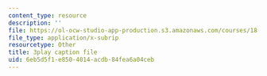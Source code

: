 ```yaml
---
content_type: resource
description: ''
file: https://ol-ocw-studio-app-production.s3.amazonaws.com/courses/18-01-single-variable-calculus-fall-2006/6eb5d5f1e8504014acdb84fea6a04ceb_wOHrNt9ScYs.srt
file_type: application/x-subrip
resourcetype: Other
title: 3play caption file
uid: 6eb5d5f1-e850-4014-acdb-84fea6a04ceb
---
```

